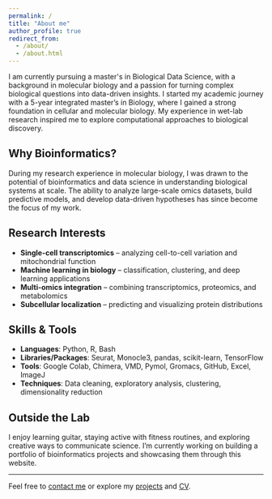 ```yaml
---
permalink: /
title: "About me"
author_profile: true
redirect_from: 
  - /about/
  - /about.html
---
```


I am currently pursuing a master's in Biological Data Science, with a background in molecular biology and a passion for turning complex biological questions into data-driven insights. I started my academic journey with a 5-year integrated master’s in Biology, where I gained a strong foundation in cellular and molecular biology. My experience in wet-lab research inspired me to explore computational approaches to biological discovery.

## Why Bioinformatics?

During my research experience in molecular biology, I was drawn to the potential of bioinformatics and data science in understanding biological systems at scale. The ability to analyze large-scale omics datasets, build predictive models, and develop data-driven hypotheses has since become the focus of my work.

## Research Interests

- **Single-cell transcriptomics** – analyzing cell-to-cell variation and mitochondrial function
- **Machine learning in biology** – classification, clustering, and deep learning applications
- **Multi-omics integration** – combining transcriptomics, proteomics, and metabolomics
- **Subcellular localization** – predicting and visualizing protein distributions

## Skills & Tools

- **Languages**: Python, R, Bash
- **Libraries/Packages**: Seurat, Monocle3, pandas, scikit-learn, TensorFlow
- **Tools**: Google Colab, Chimera, VMD, Pymol, Gromacs, GitHub, Excel, ImageJ
- **Techniques**: Data cleaning, exploratory analysis, clustering, dimensionality reduction

## Outside the Lab

I enjoy learning guitar, staying active with fitness routines, and exploring creative ways to communicate science. I’m currently working on building a portfolio of bioinformatics projects and showcasing them through this website.

---

Feel free to [contact me](/contact) or explore my [projects](/projects) and [CV](/cv).
